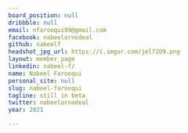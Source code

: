 ```yaml
---
board_position: null
dribbble: null
email: nfarooqui99@gmail.com
facebook: nabeelornodeal
github: nabeelf
headshot_jpg_url: https://i.imgur.com/jel72O9.png
layout: member_page
linkedin: nabeel-f/
name: Nabeel Farooqui
personal_site: null
slug: nabeel-farooqui
tagline: still in beta
twitter: nabeelornodeal
year: 2021

---
```

